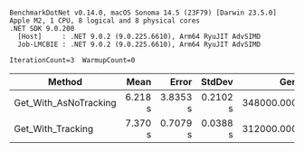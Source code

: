 ```

BenchmarkDotNet v0.14.0, macOS Sonoma 14.5 (23F79) [Darwin 23.5.0]
Apple M2, 1 CPU, 8 logical and 8 physical cores
.NET SDK 9.0.200
  [Host]     : .NET 9.0.2 (9.0.225.6610), Arm64 RyuJIT AdvSIMD
  Job-LMCBIE : .NET 9.0.2 (9.0.225.6610), Arm64 RyuJIT AdvSIMD

IterationCount=3  WarmupCount=0  

```
| Method                | Mean    | Error    | StdDev   | Gen0        | Gen1        | Gen2      | Allocated |
|---------------------- |--------:|---------:|---------:|------------:|------------:|----------:|----------:|
| Get_With_AsNoTracking | 6.218 s | 3.8353 s | 0.2102 s | 348000.0000 |  90000.0000 | 6000.0000 |   2.67 GB |
| Get_With_Tracking     | 7.370 s | 0.7079 s | 0.0388 s | 312000.0000 | 312000.0000 |         - |   2.44 GB |

